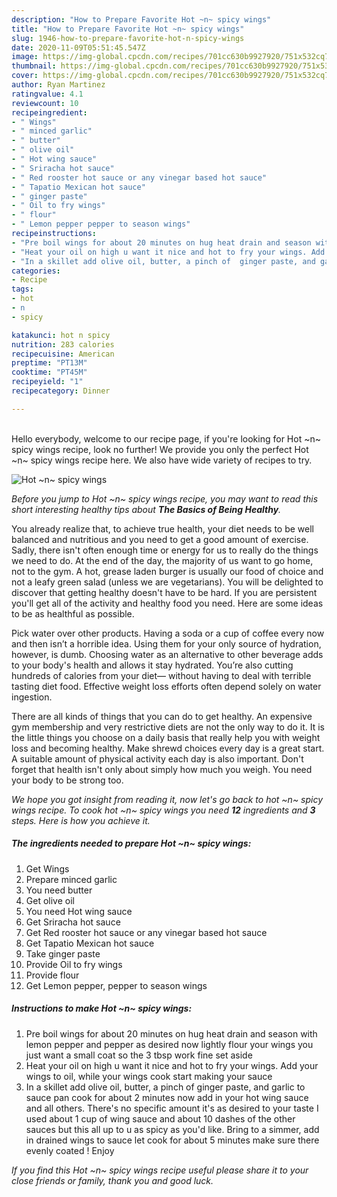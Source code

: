 ```yaml
---
description: "How to Prepare Favorite Hot ~n~ spicy wings"
title: "How to Prepare Favorite Hot ~n~ spicy wings"
slug: 1946-how-to-prepare-favorite-hot-n-spicy-wings
date: 2020-11-09T05:51:45.547Z
image: https://img-global.cpcdn.com/recipes/701cc630b9927920/751x532cq70/hot-n-spicy-wings-recipe-main-photo.jpg
thumbnail: https://img-global.cpcdn.com/recipes/701cc630b9927920/751x532cq70/hot-n-spicy-wings-recipe-main-photo.jpg
cover: https://img-global.cpcdn.com/recipes/701cc630b9927920/751x532cq70/hot-n-spicy-wings-recipe-main-photo.jpg
author: Ryan Martinez
ratingvalue: 4.1
reviewcount: 10
recipeingredient:
- " Wings"
- " minced garlic"
- " butter"
- " olive oil"
- " Hot wing sauce"
- " Sriracha hot sauce"
- " Red rooster hot sauce or any vinegar based hot sauce"
- " Tapatio Mexican hot sauce"
- " ginger paste"
- " Oil to fry wings"
- " flour"
- " Lemon pepper pepper to season wings"
recipeinstructions:
- "Pre boil wings for about 20 minutes on hug heat drain and season with lemon pepper and pepper as desired now lightly flour your wings you just want a small coat so the 3 tbsp work fine set aside"
- "Heat your oil on high u want it nice and hot to fry your wings. Add your wings to oil, while your wings cook start making your sauce"
- "In a skillet add olive oil, butter, a pinch of  ginger paste, and garlic to sauce pan cook for about 2 minutes now add in your hot wing sauce and all others. There&#39;s no specific amount it&#39;s as desired to your taste I used about 1 cup of wing sauce and about 10 dashes of the other sauces but this all up to u as spicy as you&#39;d like. Bring to a simmer, add in drained wings to sauce let cook for about 5 minutes make sure there evenly coated ! Enjoy"
categories:
- Recipe
tags:
- hot
- n
- spicy

katakunci: hot n spicy 
nutrition: 283 calories
recipecuisine: American
preptime: "PT13M"
cooktime: "PT45M"
recipeyield: "1"
recipecategory: Dinner

---
```

<br>
Hello everybody, welcome to our recipe page, if you're looking for Hot ~n~ spicy wings recipe, look no further! We provide you only the perfect Hot ~n~ spicy wings recipe here. We also have wide variety of recipes to try.
<br>


![Hot ~n~ spicy wings](https://img-global.cpcdn.com/recipes/701cc630b9927920/751x532cq70/hot-n-spicy-wings-recipe-main-photo.jpg)

<i>Before you jump to Hot ~n~ spicy wings recipe, you may want to read this short interesting healthy tips about <strong>The Basics of Being Healthy</strong>.</i>

You already realize that, to achieve true health, your diet needs to be well balanced and nutritious and you need to get a good amount of exercise. Sadly, there isn't often enough time or energy for us to really do the things we need to do. At the end of the day, the majority of us want to go home, not to the gym. A hot, grease laden burger is usually our food of choice and not a leafy green salad (unless we are vegetarians). You will be delighted to discover that getting healthy doesn't have to be hard. If you are persistent you'll get all of the activity and healthy food you need. Here are some ideas to be as healthful as possible.

Pick water over other products. Having a soda or a cup of coffee every now and then isn’t a horrible idea. Using them for your only source of hydration, however, is dumb. Choosing water as an alternative to other beverage adds to your body's health and allows it stay hydrated. You’re also cutting hundreds of calories from your diet— without having to deal with terrible tasting diet food. Effective weight loss efforts often depend solely on water ingestion.

There are all kinds of things that you can do to get healthy. An expensive gym membership and very restrictive diets are not the only way to do it. It is the little things you choose on a daily basis that really help you with weight loss and becoming healthy. Make shrewd choices every day is a great start. A suitable amount of physical activity each day is also important. Don't forget that health isn't only about simply how much you weigh. You need your body to be strong too. 


<i>We hope you got insight from reading it, now let's go back to hot ~n~ spicy wings recipe. To cook hot ~n~ spicy wings you need <strong>12</strong> ingredients and <strong>3</strong> steps. Here is how you achieve it.
</i>

##### The ingredients needed to prepare Hot ~n~ spicy wings:

1. Get  Wings
1. Prepare  minced garlic
1. You need  butter
1. Get  olive oil
1. You need  Hot wing sauce
1. Get  Sriracha hot sauce
1. Get  Red rooster hot sauce or any vinegar based hot sauce
1. Get  Tapatio Mexican hot sauce
1. Take  ginger paste
1. Provide  Oil to fry wings
1. Provide  flour
1. Get  Lemon pepper, pepper to season wings


##### Instructions to make Hot ~n~ spicy wings:

1. Pre boil wings for about 20 minutes on hug heat drain and season with lemon pepper and pepper as desired now lightly flour your wings you just want a small coat so the 3 tbsp work fine set aside
1. Heat your oil on high u want it nice and hot to fry your wings. Add your wings to oil, while your wings cook start making your sauce
1. In a skillet add olive oil, butter, a pinch of  ginger paste, and garlic to sauce pan cook for about 2 minutes now add in your hot wing sauce and all others. There&#39;s no specific amount it&#39;s as desired to your taste I used about 1 cup of wing sauce and about 10 dashes of the other sauces but this all up to u as spicy as you&#39;d like. Bring to a simmer, add in drained wings to sauce let cook for about 5 minutes make sure there evenly coated ! Enjoy


<i>If you find this Hot ~n~ spicy wings recipe useful please share it to your close friends or family, thank you and good luck.</i>
